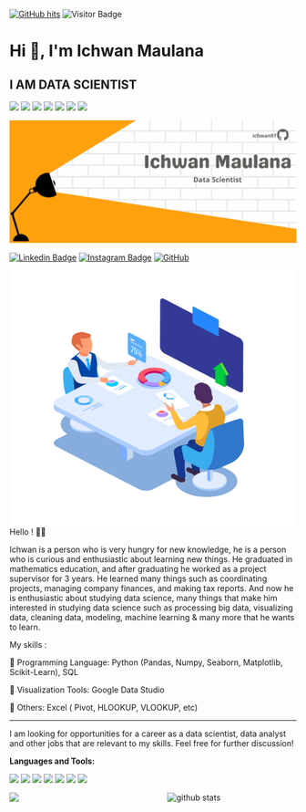 <a href="https://github.com/ichwan97" target="_blank"><img alt="GitHub hits" src="https://img.shields.io/github/last-commit/ichwan97/ichwan97?label=profile%20updated&style=flat-square"></a>
![Visitor Badge](https://visitor-badge.laobi.icu/badge?page_id=ichwan97.ichwan97)
# Hi 👋, I'm Ichwan Maulana
## I AM DATA SCIENTIST
<code><img height="35" src="https://www.vectorlogo.zone/logos/python/python-vertical.svg"></code>
<code><img height="35" src="https://www.vectorlogo.zone/logos/jupyter/jupyter-ar21.svg"></code>
<code><img height="35" src="https://cdn.cdnlogo.com/logos/g/40/google-data-studio.svg"></code>
<code><img height="35" src="https://colab.research.google.com/img/colab_favicon_256px.png"></code>
<code><img height="35" src="https://upload.wikimedia.org/wikipedia/commons/8/84/Matplotlib_icon.svg"></code>
<code><img height="35" src="https://www.vectorlogo.zone/logos/r-project/r-project-official.svg"></code>
<code><img height="35" src="https://www.vectorlogo.zone/logos/mysql/mysql-official.svg"></code>

<img src="https://github.com/ichwan97/ichwan97/blob/main/Data%20Scientist.png" />

[![Linkedin Badge](https://img.shields.io/badge/-LinkedIn-0e76a8?style=flat-square&logo=Linkedin&logoColor=white)](https://www.linkedin.com/in/ichwanmaulana/)
[![Instagram Badge](https://img.shields.io/badge/-Instagram-e4405f?style=flat-square&logo=Instagram&logoColor=white)](https://instagram.com/ichwanmaulana_)
<a href="https://github.com/ichwan97" target="_blank"><img alt="GitHub" src="https://img.shields.io/badge/@ichwan97-181717?style=flat-square&logo=GitHub&logoColor=white"></a>

<img align="right" alt="GIF" src="https://github.com/ichwan97/ichwan97/blob/main/16952-group-working-1%20(1).gif?raw=true" width="540" height="450" />
Hello ! 🙋🏻

Ichwan is a person who is very hungry for new knowledge, he is a person who is curious and enthusiastic about learning new things. He graduated in mathematics education, and after graduating he worked as a project supervisor for 3 years. He learned many things such as coordinating projects, managing company finances, and making tax reports. And now he is enthusiastic about studying data science, many things that make him interested in studying data science such as processing big data, visualizing data, cleaning data, modeling, machine learning & many more that he wants to learn.

My skills :

🔹 Programming Language: Python (Pandas, Numpy, Seaborn, Matplotlib, Scikit-Learn), SQL

🔹 Visualization Tools: Google Data Studio

🔹 Others: Excel ( Pivot, HLOOKUP, VLOOKUP, etc)

--------------------------------------------------------------------------------------------------------------------
I am looking for opportunities for a career as a data scientist, data analyst and other jobs that are relevant to my skills. Feel free for further discussion!

**Languages and Tools:**

<code><img height="20" src="https://www.vectorlogo.zone/logos/python/python-vertical.svg"></code>
<code><img height="20" src="https://www.vectorlogo.zone/logos/jupyter/jupyter-ar21.svg"></code>
<code><img height="20" src="https://cdn.cdnlogo.com/logos/g/40/google-data-studio.svg"></code>
<code><img height="20" src="https://colab.research.google.com/img/colab_favicon_256px.png"></code>
<code><img height="20" src="https://upload.wikimedia.org/wikipedia/commons/8/84/Matplotlib_icon.svg"></code>
<code><img height="20" src="https://www.vectorlogo.zone/logos/r-project/r-project-official.svg"></code>
<code><img height="20" src="https://www.vectorlogo.zone/logos/mysql/mysql-official.svg"></code>
 

<img src="https://github-readme-stats.vercel.app/api?username=ichwan97&show_icons=true&theme=flag-india" alt="github stats" width="45%" align="right"/>


<img src="https://github-readme-streak-stats.herokuapp.com/?user=ichwan97&theme=orange" width="48%" align="left"/>

